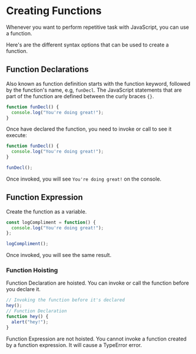 # Creating Functions

Whenever you want to perform repetitive task with JavaScript, you can use a function.

Here's are the different syntax options that can be used to create a function.

## Function Declarations

Also known as function definition starts with the function keyword, followed by the function's name, e.g, `funDecl`. The JavaScript statements that are part of the function are defined between the curly braces `{}`.

``` JavaScript
function funDecl() {
  console.log("You're doing great!");
}
```

Once have declared the function, you need to invoke or call to see it execute:

```JavaScript
function funDecl() {
  console.log("You're doing great!");
}

funDecl();
```

Once invoked, you will see `You're doing great!` on the console.

## Function Expression

Create the function as a variable.

```JavaScript
const logCompliment = function() {
  console.log("You're doing great!");
};

logCompliment();
```

Once invoked, you will see the same result.

### Function Hoisting

Function Declaration are hoisted. You can invoke or call the function before you declare it.

```JavaScript
// Invoking the function before it's declared
hey();
// Function Declaration
function hey() {
  alert("hey!");
}
```

Function Expression are not hoisted. You cannot invoke a function created by a function expression. It will cause a TypeError error.

```JavaScript

```